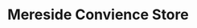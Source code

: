 ---
title: "Mereside Convience Store"
url: /blackpool/mereside-convience-store/
shop: Lebensmittel
---